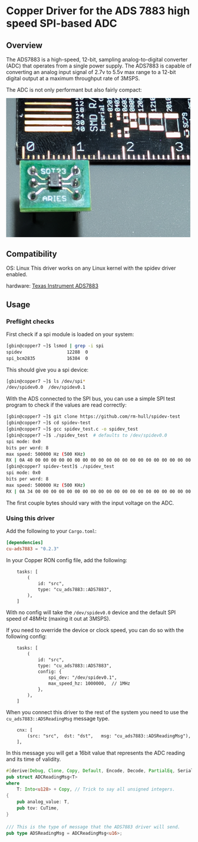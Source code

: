 # Copper Driver for the ADS 7883 high speed SPI-based ADC

## Overview

The ADS7883 is a high-speed, 12-bit, sampling analog-to-digital converter (ADC) that operates
from a single power supply.
The ADS7883 is capable of converting an analog input signal of 2.7v to 5.5v max range to a 12-bit digital
output at a maximum throughput rate of 3MSPS.

The ADC is not only performant but also fairly compact:

<img src="doc/ads7883-scale.jpg" width="500px">

## Compatibility

OS: Linux
This driver works on any Linux kernel with the spidev driver enabled.

hardware: [Texas Instrument ADS7883](https://www.ti.com/product/ADS7883)

## Usage

### Preflight checks

First check if a spi module is loaded on your system:

```bash
[gbin@copper7 ~]$ lsmod | grep -i spi                                                                                                                                                                                       
spidev                 12288  0                                                                                                                                                                                             
spi_bcm2835            16384  0 
```

This should give you a spi device:

```bash
[gbin@copper7 ~]$ ls /dev/spi*
/dev/spidev0.0  /dev/spidev0.1
``` 

With the ADS connected to the SPI bus, you can use a simple SPI test program to check if the values are read correctly:

```bash
[gbin@copper7 ~]$ git clone https://github.com/rm-hull/spidev-test
[gbin@copper7 ~]$ cd spidev-test
[gbin@copper7 ~]$ gcc spidev_test.c -o spidev_test
[gbin@copper7 ~]$ ./spidev_test  # defaults to /dev/spidev0.0
spi mode: 0x0
bits per word: 8
max speed: 500000 Hz (500 KHz)
RX | 0A 40 00 00 00 00 00 00 00 00 00 00 00 00 00 00 00 00 00 00 00 00 00 00 00 00 00 00 00 00 00 00  | .@..............................
[gbin@copper7 spidev-test]$ ./spidev_test
spi mode: 0x0
bits per word: 8
max speed: 500000 Hz (500 KHz)
RX | 0A 34 00 00 00 00 00 00 00 00 00 00 00 00 00 00 00 00 00 00 00 00 00 00 00 00 00 00 00 00 00 00  | .4..............................
```

The first couple bytes should vary with the input voltage on the ADC.

### Using this driver

Add the following to your `Cargo.toml`:

```toml
[dependencies]
cu-ads7883 = "0.2.3"
```

In your Copper RON config file, add the following:

```ron
    tasks: [
        (
            id: "src",
            type: "cu_ads7883::ADS7883",
        ),
    ]
```

With no config will take the `/dev/spidev0.0` device and the default SPI speed of 48MHz (maxing it out at 3MSPS).

If you need to override the device or clock speed, you can do so with the following config:

```ron
    tasks: [
        (
            id: "src",
            type: "cu_ads7883::ADS7883",
            config: {
                spi_dev: "/dev/spidev0.1",
                max_speed_hz: 1000000,  // 1MHz
            },
        ),
    ]
```

When you connect this driver to the rest of the system you need to use the `cu_ads7883::ADSReadingMsg` message type.

```ron
    cnx: [
        (src: "src",  dst: "dst",   msg: "cu_ads7883::ADSReadingMsg"),
    ],

```

In this message you will get a 16bit value that represents the ADC reading and its time of validity.

```rust
#[derive(Debug, Clone, Copy, Default, Encode, Decode, PartialEq, Serialize, Deserialize)]
pub struct ADCReadingMsg<T>
where
    T: Into<u128> + Copy, // Trick to say all unsigned integers.
{
    pub analog_value: T,
    pub tov: CuTime,
}

/// This is the type of message that the ADS7883 driver will send.
pub type ADSReadingMsg = ADCReadingMsg<u16>;
```







